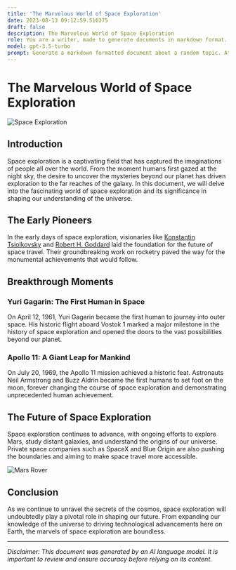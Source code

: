 ```yaml
---
title: 'The Marvelous World of Space Exploration'
date: 2023-08-13 09:12:59.516375
draft: false
description: The Marvelous World of Space Exploration
role: You are a writer, made to generate documents in markdown format. It is very important that all of the documents you generate are in valid markdown format.
model: gpt-3.5-turbo
prompt: Generate a markdown formatted document about a random topic. At the bottom, include a disclaimer explaining that the document was generated by you. The first line of the document should be the title. Make sure that the entire document is in proper markdown format, using a mix of various tags to make the document visually appealing.
---
```


# The Marvelous World of Space Exploration

![Space Exploration](image.jpg)

## Introduction

Space exploration is a captivating field that has captured the imaginations of people all over the world. From the moment humans first gazed at the night sky, the desire to uncover the mysteries beyond our planet has driven exploration to the far reaches of the galaxy. In this document, we will delve into the fascinating world of space exploration and its significance in shaping our understanding of the universe.

## The Early Pioneers

In the early days of space exploration, visionaries like [Konstantin Tsiolkovsky](https://en.wikipedia.org/wiki/Konstantin_Tsiolkovsky) and [Robert H. Goddard](https://en.wikipedia.org/wiki/Robert_H._Goddard) laid the foundation for the future of space travel. Their groundbreaking work on rocketry paved the way for the monumental achievements that would follow.

## Breakthrough Moments

### Yuri Gagarin: The First Human in Space

On April 12, 1961, Yuri Gagarin became the first human to journey into outer space. His historic flight aboard Vostok 1 marked a major milestone in the history of space exploration and opened the doors to the vast possibilities beyond our planet.

### Apollo 11: A Giant Leap for Mankind

On July 20, 1969, the Apollo 11 mission achieved a historic feat. Astronauts Neil Armstrong and Buzz Aldrin became the first humans to set foot on the moon, forever changing the course of space exploration and demonstrating unprecedented human achievement.

## The Future of Space Exploration

Space exploration continues to advance, with ongoing efforts to explore Mars, study distant galaxies, and understand the origins of our universe. Private space companies such as SpaceX and Blue Origin are also pushing the boundaries and aiming to make space travel more accessible.

![Mars Rover](rover.jpg)

## Conclusion

As we continue to unravel the secrets of the cosmos, space exploration will undoubtedly play a pivotal role in shaping our future. From expanding our knowledge of the universe to driving technological advancements here on Earth, the marvels of space exploration are boundless.

---

*Disclaimer: This document was generated by an AI language model. It is important to review and ensure accuracy before relying on its content.*